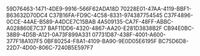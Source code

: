59D76463-1471-4DE9-9916-566F62ADA18D
70228E01-47AA-4119-BBF1-B63632D70DC4
C37B16FA-FD9C-4C58-8331-974387754545
C37F4896-0CCE-44AE-B589-A4DCE7C15BAB
4A509135-CA7F-48FF-ABBC-A028860E7C37
BAF11DD6-4320-4867-AA20-E281D3838B2F
CB94E0BC-38B9-4D5B-A121-0A73F899A331
07731D87-438F-4001-A600-377F18A107F5
0BF80254-F8A1-4109-BA90-9E0D05E6195F
BC75D6D8-22D7-4D00-806C-7240B5E597F7
